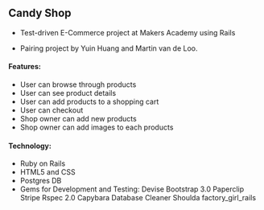 ## Candy Shop ##

- Test-driven E-Commerce project at Makers Academy using Rails 

- Pairing project by Yuin Huang and Martin van de Loo.

#### Features:
   - User can browse through products
   - User can see product details
   - User can add products to a shopping cart
   - User can checkout
   - Shop owner can add new products 
   - Shop owner can add images to each products

#### Technology:
- Ruby on Rails 
- HTML5 and CSS
- Postgres DB
- Gems for Development and Testing:
	Devise 
	Bootstrap 3.0
	Paperclip
	Stripe
	Rspec 2.0
	Capybara
	Database Cleaner
  	Shoulda
  	factory_girl_rails






